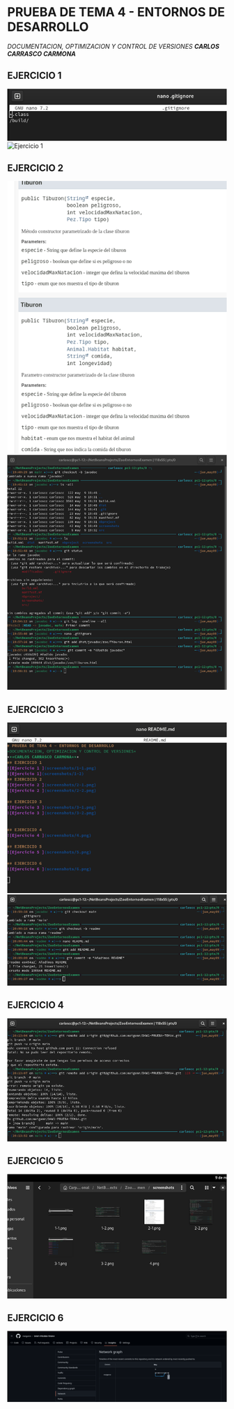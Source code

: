 # PRUEBA DE TEMA 4 - ENTORNOS DE DESARROLLO
*DOCUMENTACION, OPTIMIZACION Y CONTROL DE VERSIONES*
***CARLOS CARRASCO CARMONA***
## EJERCICIO 1
![Ejercicio 1 ](screenshots/1-1.png)
![Ejercicio 1](screenshots/1-2) 
## EJERCICIO 2
![Ejercicio 2 ](screenshots/2-1.png) 
![Ejercicio 2 ](screenshots/2-2.png) 

## EJERCICIO 3
![Ejercicio 3 ](screenshots/3-1.png)
![Ejercicio 3 ](screenshots/3-2.png) 
 
 
## EJERCICIO 4
![Ejercicio 4 ](screenshots/4.png) 
 
## EJERCICIO 5
![Ejercicio 5 ](screenshots/5.png) 
 
## EJERCICIO 6
![Ejercicio 6 ](screenshots/6.png) 
 

